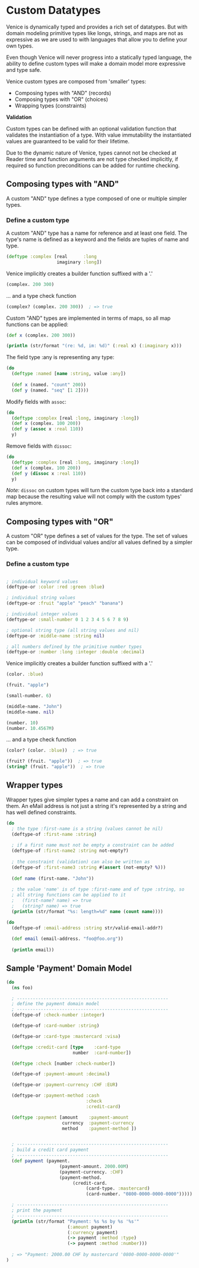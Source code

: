 # Custom Datatypes

Venice is dynamically typed and provides a rich set of datatypes. But with domain
modeling primitive types like longs, strings, and maps are not as expressive as 
we are used to with languages that allow you to define your own types.

Even though Venice will never progress into a statically typed language, the ability
to define custom types will make a domain model more expressive and type safe. 

Venice custom types are composed from 'smaller' types:

- Composing types with "AND" (records)
- Composing types with "OR" (choices)
- Wrapping types (constraints)

**Validation**

Custom types can be defined with an optional validation function that validates
the instantiation of a type. With value immutability the instantiated values are 
guaranteed to be valid for their lifetime.

Due to the dynamic nature of Venice, types cannot not be checked at Reader time and
function arguments are not type checked implicitly, if required so function
preconditions can be added for runtime checking. 




## Composing types with "AND"

A custom "AND" type defines a type composed of one or multiple simpler types.


### Define a custom type 

A custom "AND" type has a name for reference and at least one field. The type's name 
is defined as a keyword and the fields are tuples of name and type.


```clojure
(deftype :complex [real      :long
                   imaginary :long])
 ```
 
Venice implicitly creates a builder function suffixed with a '.'
  
```clojure
(complex. 200 300)
```

... and a type check function 

```clojure
(complex? (complex. 200 300))  ; => true
```

Custom "AND" types are implemented in terms of maps, so all map functions
can be applied:

 ```clojure
(def x (complex. 200 300))

(println (str/format "(re: %d, im: %d)" (:real x) (:imaginary x)))
```
 

The field type :any is representing any type:

```clojure
(do
  (deftype :named [name :string, value :any]) 
  
  (def x (named. "count" 200))
  (def y (named. "seq" [1 2])))
```


Modify fields with `assoc`:

```clojure
(do
  (deftype :complex [real :long, imaginary :long])
  (def x (complex. 100 200))
  (def y (assoc x :real 110))
  y)
```


Remove fields with `dissoc`:

```clojure
(do
  (deftype :complex [real :long, imaginary :long])
  (def x (complex. 100 200))
  (def y (dissoc x :real 110))
  y)
```

_Note:_ `dissoc` on custom types will turn the custom type back into a standard map because the 
resulting value will not comply with the custom types' rules anymore.


## Composing types with "OR"

A custom "OR" type defines a set of values for the type. The set of values 
can be composed of individual values and/or all values defined by a simpler 
type.


### Define a custom type 

```clojure

; individual keyword values 
(deftype-or :color :red :green :blue)

; individual string values 
(deftype-or :fruit "apple" "peach" "banana")

; individual integer values
(deftype-or :small-number 0 1 2 3 4 5 6 7 8 9)

; optional string type (all string values and nil)
(deftype-or :middle-name :string nil)

; all numbers defined by the primitive number types
(deftype-or :number :long :integer :double :decimal)

 ```

Venice implicitly creates a builder function suffixed with a '.'
  
```clojure
(color. :blue)

(fruit. "apple")

(small-number. 6)

(middle-name. "John")
(middle-name. nil)

(number. 10)
(number. 10.4567M)
```

... and a type check function 

```clojure
(color? (color. :blue))  ; => true

(fruit? (fruit. "apple"))  ; => true
(string? (fruit. "apple"))  ; => true
```




## Wrapper types

Wrapper types give simpler types a name and can add a constraint 
on them. An eMail address is not just a string it's represented by
a string and has well defined constraints.


```clojure
(do
  ; the type :first-name is a string (values cannot be nil)
  (deftype-of :first-name :string)
  
  ; if a first name must not be empty a constraint can be added
  (deftype-of :first-name2 :string not-empty?)
  
  ; the constraint (validation) can also be written as
  (deftype-of :first-name3 :string #(assert (not-empty? %)))
  
  (def name (first-name. "John"))
  
  ; the value 'name' is of type :first-name and of type :string, so
  ; all string functions can be applied to it
  ;   (first-name? name) => true
  ;   (string? name) => true 
  (println (str/format "%s: length=%d" name (count name))))
```


```clojure
(do
  (deftype-of :email-address :string str/valid-email-addr?)
              
  (def email (email-address. "foo@foo.org"))
  
  (println email))
```



## Sample 'Payment' Domain Model

```clojure
(do
  (ns foo)

  ; ---------------------------------------------------------
  ; define the payment domain model
  ; ---------------------------------------------------------
  (deftype-of :check-number :integer)

  (deftype-of :card-number :string)

  (deftype-or :card-type :mastercard :visa)

  (deftype :credit-card [type    :card-type 
                         number  :card-number])

  (deftype :check [number :check-number])

  (deftype-of :payment-amount :decimal)

  (deftype-or :payment-currency :CHF :EUR)

  (deftype-or :payment-method :cash
                              :check
                              :credit-card)

  (deftype :payment [amount    :payment-amount
                     currency  :payment-currency
                     method    :payment-method ])


  ; ---------------------------------------------------------
  ; build a credit card payment
  ; ---------------------------------------------------------
  (def payment (payment.
                    (payment-amount. 2000.00M)
                    (payment-currency. :CHF)
                    (payment-method.
                         (credit-card.
                              (card-type. :mastercard)
                              (card-number. "0800-0000-0000-0000")))))

  ; ---------------------------------------------------------
  ; print the payment
  ; ---------------------------------------------------------
  (println (str/format "Payment: %s %s by %s '%s'"
                       (:amount payment)
                       (:currency payment)
                       (-> payment :method :type)
                       (-> payment :method :number)))
            
  ; => "Payment: 2000.00 CHF by mastercard '0800-0000-0000-0000'"  
)
```


